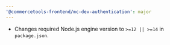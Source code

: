 ```yaml
---
'@commercetools-frontend/mc-dev-authentication': major
---
```


- Changes required Node.js engine version to `>=12 || >=14` in `package.json`.
